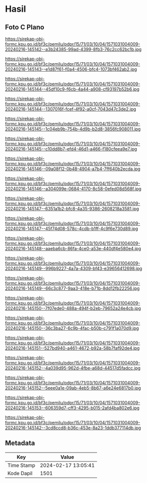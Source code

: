 # Hasil

## Foto C Plano

https://sirekap-obj-formc.kpu.go.id/bf3c/pemilu/pdpr/15/71/03/10/04/1571031004009-20240216-145142--a3b24385-99ad-4399-8fb3-76c2cc62bc1b.jpg

https://sirekap-obj-formc.kpu.go.id/bf3c/pemilu/pdpr/15/71/03/10/04/1571031004009-20240216-145143--e1d87f61-f0a4-4506-bfc4-1073bf462ab2.jpg

https://sirekap-obj-formc.kpu.go.id/bf3c/pemilu/pdpr/15/71/03/10/04/1571031004009-20240216-145144--45df10c9-f6cb-4a44-a908-cf93197b52b6.jpg

https://sirekap-obj-formc.kpu.go.id/bf3c/pemilu/pdpr/15/71/03/10/04/1571031004009-20240216-145144--1307016f-fcef-4f92-a0cf-7043d47c3de2.jpg

https://sirekap-obj-formc.kpu.go.id/bf3c/pemilu/pdpr/15/71/03/10/04/1571031004009-20240216-145145--1c04eb9b-754b-4d9b-b2d8-3856fc908011.jpg

https://sirekap-obj-formc.kpu.go.id/bf3c/pemilu/pdpr/15/71/03/10/04/1571031004009-20240216-145145--c10dd8b7-efd4-46d1-a466-f180cfeea9e7.jpg

https://sirekap-obj-formc.kpu.go.id/bf3c/pemilu/pdpr/15/71/03/10/04/1571031004009-20240216-145146--09a08f12-0b48-4904-a7b4-7ff640b2ecda.jpg

https://sirekap-obj-formc.kpu.go.id/bf3c/pemilu/pdpr/15/71/03/10/04/1571031004009-20240216-145146--a304099e-0684-4170-8c58-0efed08d568f.jpg

https://sirekap-obj-formc.kpu.go.id/bf3c/pemilu/pdpr/15/71/03/10/04/1571031004009-20240216-145147--6351a1b2-bfc8-4a35-9386-2608218a3581.jpg

https://sirekap-obj-formc.kpu.go.id/bf3c/pemilu/pdpr/15/71/03/10/04/1571031004009-20240216-145147--45f74d08-578c-4cdb-b1ff-4c9f6e730d89.jpg

https://sirekap-obj-formc.kpu.go.id/bf3c/pemilu/pdpr/15/71/03/10/04/1571031004009-20240216-145148--aaeba6cb-86fa-4ce0-a53e-440df4e580e4.jpg

https://sirekap-obj-formc.kpu.go.id/bf3c/pemilu/pdpr/15/71/03/10/04/1571031004009-20240216-145149--996b9227-4a7a-4309-bf43-e39656412698.jpg

https://sirekap-obj-formc.kpu.go.id/bf3c/pemilu/pdpr/15/71/03/10/04/1571031004009-20240216-145149--66c3c877-9aa3-418e-b71b-8dd12fb22256.jpg

https://sirekap-obj-formc.kpu.go.id/bf3c/pemilu/pdpr/15/71/03/10/04/1571031004009-20240216-145150--7f07ede0-488a-494f-b2eb-79652a24e4cb.jpg

https://sirekap-obj-formc.kpu.go.id/bf3c/pemilu/pdpr/15/71/03/10/04/1571031004009-20240216-145150--36c3ba27-6c9b-4fac-b50b-c791f1a070d9.jpg

https://sirekap-obj-formc.kpu.go.id/bf3c/pemilu/pdpr/15/71/03/10/04/1571031004009-20240216-145151--527bd940-a461-4672-b92a-58b7faf92de4.jpg

https://sirekap-obj-formc.kpu.go.id/bf3c/pemilu/pdpr/15/71/03/10/04/1571031004009-20240216-145152--4a039d95-962d-4fbe-a68d-44517d5fadcc.jpg

https://sirekap-obj-formc.kpu.go.id/bf3c/pemilu/pdpr/15/71/03/10/04/1571031004009-20240216-145152--5eee0a1e-09ab-4eb5-8b67-a6e24e6817b0.jpg

https://sirekap-obj-formc.kpu.go.id/bf3c/pemilu/pdpr/15/71/03/10/04/1571031004009-20240216-145153--606359d7-cff3-4295-b015-2afd4ba802e6.jpg

https://sirekap-obj-formc.kpu.go.id/bf3c/pemilu/pdpr/15/71/03/10/04/1571031004009-20240216-145142--3cd8ccd8-b36c-453e-8a23-1ddb377114db.jpg


## Metadata

| Key        | Value               |
| ---------- | ------------------- |
| Time Stamp | 2024-02-17 13:05:41 |
| Kode Dapil | 1501                |




